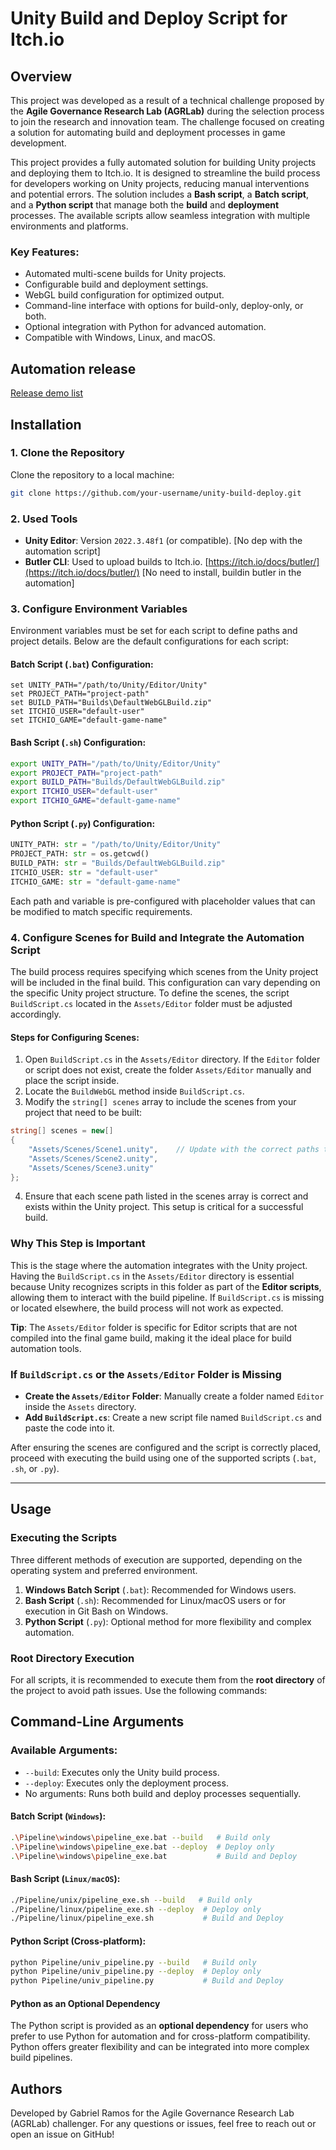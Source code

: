 # Unity Build and Deploy Script for Itch.io

## Overview
This project was developed as a result of a technical challenge proposed by the **Agile Governance Research Lab (AGRLab)** during the selection process to join the research and innovation team. The challenge focused on creating a solution for automating build and deployment processes in game development.

This project provides a fully automated solution for building Unity projects and deploying them to Itch.io. It is designed to streamline the build process for developers working on Unity projects, reducing manual interventions and potential errors. The solution includes a **Bash script**, a **Batch script**, and a **Python script** that manage both the **build** and **deployment** processes. The available scripts allow seamless integration with multiple environments and platforms.

### Key Features:
- Automated multi-scene builds for Unity projects.
- Configurable build and deployment settings.
- WebGL build configuration for optimized output.
- Command-line interface with options for build-only, deploy-only, or both.
- Optional integration with Python for advanced automation.
- Compatible with Windows, Linux, and macOS.
  
## Automation release 
[Release demo list](https://github.com/brailog/UnityBuild-Deploy/wiki/Demonstration-release-list)

## Installation

### 1. Clone the Repository
Clone the repository to a local machine:
```bash
git clone https://github.com/your-username/unity-build-deploy.git
```

### 2. Used Tools 
- **Unity Editor**: Version `2022.3.48f1` (or compatible). [No dep with the automation script]
- **Butler CLI**: Used to upload builds to Itch.io. [https://itch.io/docs/butler/](https://itch.io/docs/butler/) [No need to install, buildin butler in the automation] 

### 3. Configure Environment Variables
Environment variables must be set for each script to define paths and project details. Below are the default configurations for each script:

#### **Batch Script (`.bat`) Configuration**:
```batch
set UNITY_PATH="/path/to/Unity/Editor/Unity"
set PROJECT_PATH="project-path"
set BUILD_PATH="Builds\DefaultWebGLBuild.zip"
set ITCHIO_USER="default-user"
set ITCHIO_GAME="default-game-name"
```

#### **Bash Script (`.sh`) Configuration**:
```bash
export UNITY_PATH="/path/to/Unity/Editor/Unity"
export PROJECT_PATH="project-path"
export BUILD_PATH="Builds/DefaultWebGLBuild.zip"
export ITCHIO_USER="default-user"
export ITCHIO_GAME="default-game-name"
```

#### **Python Script (`.py`) Configuration**:
```python
UNITY_PATH: str = "/path/to/Unity/Editor/Unity"
PROJECT_PATH: str = os.getcwd()
BUILD_PATH: str = "Builds/DefaultWebGLBuild.zip"
ITCHIO_USER: str = "default-user"
ITCHIO_GAME: str = "default-game-name"
```

Each path and variable is pre-configured with placeholder values that can be modified to match specific requirements.

### 4. Configure Scenes for Build and Integrate the Automation Script

The build process requires specifying which scenes from the Unity project will be included in the final build. This configuration can vary depending on the specific Unity project structure. To define the scenes, the script `BuildScript.cs` located in the `Assets/Editor` folder must be adjusted accordingly.

#### Steps for Configuring Scenes:

1. Open `BuildScript.cs` in the `Assets/Editor` directory. If the `Editor` folder or script does not exist, create the folder `Assets/Editor` manually and place the script inside.
2. Locate the `BuildWebGL` method inside `BuildScript.cs`.
3. Modify the `string[] scenes` array to include the scenes from your project that need to be built:

```csharp
string[] scenes = new[]
{
    "Assets/Scenes/Scene1.unity",    // Update with the correct paths to each scene in the Unity project
    "Assets/Scenes/Scene2.unity",
    "Assets/Scenes/Scene3.unity"
};
```
4. Ensure that each scene path listed in the scenes array is correct and exists within the Unity project. This setup is critical for a successful build.

### Why This Step is Important

This is the stage where the automation integrates with the Unity project. Having the `BuildScript.cs` in the `Assets/Editor` directory is essential because Unity recognizes scripts in this folder as part of the **Editor scripts**, allowing them to interact with the build pipeline. If `BuildScript.cs` is missing or located elsewhere, the build process will not work as expected.

**Tip**: The `Assets/Editor` folder is specific for Editor scripts that are not compiled into the final game build, making it the ideal place for build automation tools.

### If `BuildScript.cs` or the `Assets/Editor` Folder is Missing

- **Create the `Assets/Editor` Folder**: Manually create a folder named `Editor` inside the `Assets` directory.
- **Add `BuildScript.cs`**: Create a new script file named `BuildScript.cs` and paste the code into it.

After ensuring the scenes are configured and the script is correctly placed, proceed with executing the build using one of the supported scripts (`.bat`, `.sh`, or `.py`).

---
## Usage

### Executing the Scripts

Three different methods of execution are supported, depending on the operating system and preferred environment.

1. **Windows Batch Script** (`.bat`): Recommended for Windows users.
2. **Bash Script** (`.sh`): Recommended for Linux/macOS users or for execution in Git Bash on Windows.
3. **Python Script** (`.py`): Optional method for more flexibility and complex automation.

### Root Directory Execution
For all scripts, it is recommended to execute them from the **root directory** of the project to avoid path issues. Use the following commands:

## Command-Line Arguments
### Available Arguments:
- `--build`: Executes only the Unity build process.
- `--deploy`: Executes only the deployment process.
- No arguments: Runs both build and deploy processes sequentially.

#### **Batch Script** (`Windows`):
```bash
.\Pipeline\windows\pipeline_exe.bat --build   # Build only
.\Pipeline\windows\pipeline_exe.bat --deploy  # Deploy only
.\Pipeline\windows\pipeline_exe.bat           # Build and Deploy
```
#### **Bash Script** (`Linux/macOS`):
```bash
./Pipeline/unix/pipeline_exe.sh --build   # Build only
./Pipeline/linux/pipeline_exe.sh --deploy  # Deploy only
./Pipeline/linux/pipeline_exe.sh           # Build and Deploy

```

#### **Python Script** (Cross-platform):
```bash
python Pipeline/univ_pipeline.py --build   # Build only
python Pipeline/univ_pipeline.py --deploy  # Deploy only
python Pipeline/univ_pipeline.py           # Build and Deploy
```

#### Python as an Optional Dependency

The Python script is provided as an **optional dependency** for users who prefer to use Python for automation and for cross-platform compatibility. Python offers greater flexibility and can be integrated into more complex build pipelines.

## Authors
Developed by Gabriel Ramos for the Agile Governance Research Lab (AGRLab) challenger.
For any questions or issues, feel free to reach out or open an issue on GitHub!

